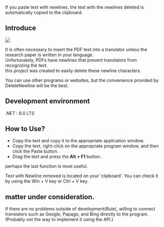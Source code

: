 If you paste text with newlines, the text with the newlines deleted is automatically copied to the clipboard.

## Introduce

<img src=https://i.imgur.com/B5RI2uF.png>

It is often necessary to insert the PDF text into a translator unless the research paper is written in your language.  
Unfortunately, PDFs have newlines that prevent translators from recognizing the text.  
this project was created to easily delete these newline characters.

You can use other programs or websites, but the convenience provided by DeleteNewline will be the best.

## Development environment
.NET : 6.0 LTS

## How to Use?
* Copy the text and copy it to the appropriate application window.  
* Copy the text, right-click on the appropriate program window, and then click the Paste button.  
* Drag the text and press the **Alt + F1** button.

perhaps the last function is most useful.

Text with Newline removed is located on your 'clipboard'. You can check it by using the Win + V key or Ctrl + V key.

## matter under consideration.
If there are no problems outside of development(Rule), willing to connect translators such as Google, Papago, and Bing directly to the program. (Probably not the way to implement it using the API.)
